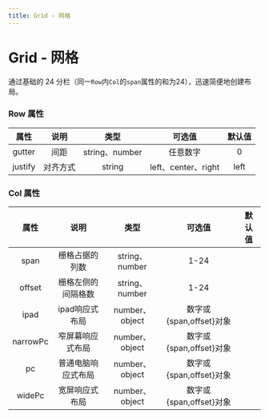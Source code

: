 ```yaml
---
title: Grid - 网格
---
```

# Grid - 网格
通过基础的 24 分栏（同一`Row`内`Col`的`span`属性的和为24），迅速简便地创建布局。
<ClientOnly>
 <grid-demos></grid-demos>
 <grid-gutter-demos></grid-gutter-demos>
 <grid-offset-demos></grid-offset-demos>
</ClientOnly>

### Row 属性
|  属性   |   说明   |      类型      |       可选值        | 默认值 |
| :-----: | :------: | :------------: | :-----------------: | :----: |
| gutter  |   间距   | string、number |      任意数字       |   0    |
| justify | 对齐方式 |     string     | left、center、right |  left  |

### Col 属性
|   属性   |        说明        |      类型      |         可选值          | 默认值 |
| :------: | :----------------: | :------------: | :---------------------: | :----: |
|   span   |   栅格占据的列数   | string、number |          1-24           |
|  offset  | 栅格左侧的间隔格数 | string、number |          1-24           |
|   ipad   |   ipad响应式布局   | number、object | 数字或{span,offset}对象 |
| narrowPc |  窄屏幕响应式布局  | number、object | 数字或{span,offset}对象 |
|    pc    | 普通电脑响应式布局 | number、object | 数字或{span,offset}对象 |
|  widePc  |   宽屏响应式布局   | number、object | 数字或{span,offset}对象 |